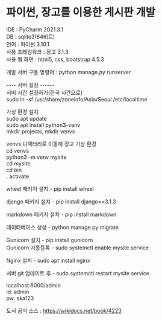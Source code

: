# 파이썬, 장고를 이용한 게시판 개발
IDE : PyCharm 2021.3.1  
DB  : sqlite3(64비트)  
언어 : 파이썬 3.10.1  
사용 프레임워크 : 장고 3.1.3  
사용 웹 화면 : html5, css, bootstrap 4.5.3   

개발 서버 구동 명령어 : python manage.py runserver  

---- 서버 설정 ------  
서버 시간 설정하기(한국 시간으로)   
sudo ln -sf /usr/share/zoneinfo/Asia/Seoul /etc/localtime

가상 환경 설치  
sudo apt update  
sudo apt install python3-venv  
mkdir projects, mkdir venvs

venvs 디렉터리로 이동해 장고 가상 환경  
cd venvs  
python3 -m venv mysite  
cd mysite  
cd bin  
 . activate  

wheel 패키지 설치 - pip install wheel  

django 패키지 설치 - pip install django==3.1.3  

markdown 패키지 설치 - pip install markdown  

데이터베이스 생성 - python manage.py migrate  

Gunicorn 설치 - pip install gunicorn  
Gunicorn 자동등록 - sudo systemctl enable mysite.service  

Nginx 설치 - sudo apt install nginx

서버 git 업데이트 후 - sudo systemctl restart mysite.service


 localhost:8000/admin   
 id: admin   
 pw: ska123   
   
도서 공식 소스 : https://wikidocs.net/book/4223
